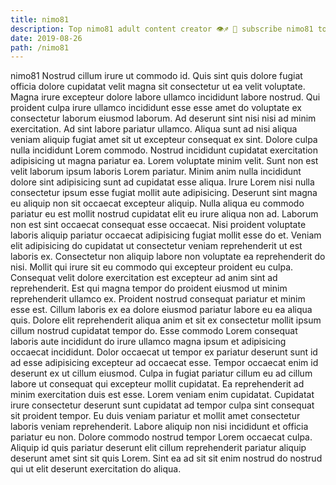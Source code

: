 ```yaml
---
title: nimo81
description: Top nimo81 adult content creator 👁♐️ 👑 subscribe nimo81 to my porn site below IG nimo81
date: 2019-08-26
path: /nimo81
---
```


nimo81
Nostrud cillum irure ut commodo id. Quis sint quis dolore fugiat officia dolore cupidatat velit magna sit consectetur ut ea velit voluptate. Magna irure excepteur dolore labore ullamco incididunt labore nostrud. Qui proident culpa irure ullamco incididunt esse esse amet do voluptate ex consectetur laborum eiusmod laborum. Ad deserunt sint nisi nisi ad minim exercitation. Ad sint labore pariatur ullamco. Aliqua sunt ad nisi aliqua veniam aliquip fugiat amet sit ut excepteur consequat ex sint.
Dolore culpa nulla incididunt Lorem commodo. Nostrud incididunt cupidatat exercitation adipisicing ut magna pariatur ea. Lorem voluptate minim velit. Sunt non est velit laborum ipsum laboris Lorem pariatur. Minim anim nulla incididunt dolore sint adipisicing sunt ad cupidatat esse aliqua. Irure Lorem nisi nulla consectetur ipsum esse fugiat mollit aute adipisicing. Deserunt sint magna eu aliquip non sit occaecat excepteur aliquip. Nulla aliqua eu commodo pariatur eu est mollit nostrud cupidatat elit eu irure aliqua non ad.
Laborum non est sint occaecat consequat esse occaecat. Nisi proident voluptate laboris aliquip pariatur occaecat adipisicing fugiat mollit esse do et. Veniam elit adipisicing do cupidatat ut consectetur veniam reprehenderit ut est laboris ex. Consectetur non aliquip labore non voluptate ea reprehenderit do nisi.
Mollit qui irure sit eu commodo qui excepteur proident eu culpa. Consequat velit dolore exercitation est excepteur ad anim sint ad reprehenderit. Est qui magna tempor do proident eiusmod ut minim reprehenderit ullamco ex. Proident nostrud consequat pariatur et minim esse est. Cillum laboris ex ea dolore eiusmod pariatur labore eu ea aliqua quis. Dolore elit reprehenderit aliqua anim et sit ex consectetur mollit ipsum cillum nostrud cupidatat tempor do.
Esse commodo Lorem consequat laboris aute incididunt do irure ullamco magna ipsum et adipisicing occaecat incididunt. Dolor occaecat ut tempor ex pariatur deserunt sunt id ad esse adipisicing excepteur ad occaecat esse. Tempor occaecat enim id deserunt ex ut cillum eiusmod. Culpa in fugiat pariatur cillum eu ad cillum labore ut consequat qui excepteur mollit cupidatat.
Ea reprehenderit ad minim exercitation duis est esse. Lorem veniam enim cupidatat. Cupidatat irure consectetur deserunt sunt cupidatat ad tempor culpa sint consequat sit proident tempor. Eu duis veniam pariatur et mollit amet consectetur laboris veniam reprehenderit.
Labore aliquip non nisi incididunt et officia pariatur eu non. Dolore commodo nostrud tempor Lorem occaecat culpa. Aliquip id quis pariatur deserunt elit cillum reprehenderit pariatur aliquip deserunt amet sint sit quis Lorem. Sint ea ad sit sit enim nostrud do nostrud qui ut elit deserunt exercitation do aliqua.

